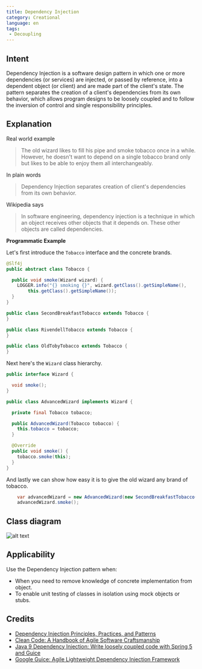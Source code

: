 ```yaml
---
title: Dependency Injection
category: Creational
language: en
tags:
 - Decoupling
---
```


## Intent

Dependency Injection is a software design pattern in which one or more dependencies (or services) 
are injected, or passed by reference, into a dependent object (or client) and are made part of the 
client's state. The pattern separates the creation of a client's dependencies from its own behavior, 
which allows program designs to be loosely coupled and to follow the inversion of control and single 
responsibility principles.

## Explanation

Real world example

> The old wizard likes to fill his pipe and smoke tobacco once in a while. However, he doesn't want 
> to depend on a single tobacco brand only but likes to be able to enjoy them all interchangeably.    

In plain words

> Dependency Injection separates creation of client's dependencies from its own behavior. 

Wikipedia says

> In software engineering, dependency injection is a technique in which an object receives other 
> objects that it depends on. These other objects are called dependencies.

**Programmatic Example**

Let's first introduce the `Tobacco` interface and the concrete brands.

```java
@Slf4j
public abstract class Tobacco {

  public void smoke(Wizard wizard) {
    LOGGER.info("{} smoking {}", wizard.getClass().getSimpleName(),
        this.getClass().getSimpleName());
  }
}

public class SecondBreakfastTobacco extends Tobacco {
}

public class RivendellTobacco extends Tobacco {
}

public class OldTobyTobacco extends Tobacco {
}
```

Next here's the `Wizard` class hierarchy.

```java
public interface Wizard {

  void smoke();
}

public class AdvancedWizard implements Wizard {

  private final Tobacco tobacco;

  public AdvancedWizard(Tobacco tobacco) {
    this.tobacco = tobacco;
  }

  @Override
  public void smoke() {
    tobacco.smoke(this);
  }
}
```

And lastly we can show how easy it is to give the old wizard any brand of tobacco.

```java
    var advancedWizard = new AdvancedWizard(new SecondBreakfastTobacco());
    advancedWizard.smoke();
```

## Class diagram

![alt text](./etc/dependency-injection.png "Dependency Injection")

## Applicability

Use the Dependency Injection pattern when:

* When you need to remove knowledge of concrete implementation from object.
* To enable unit testing of classes in isolation using mock objects or stubs.

## Credits

* [Dependency Injection Principles, Practices, and Patterns](https://www.amazon.com/gp/product/161729473X/ref=as_li_qf_asin_il_tl?ie=UTF8&tag=javadesignpat-20&creative=9325&linkCode=as2&creativeASIN=161729473X&linkId=57079257a5c7d33755493802f3b884bd)
* [Clean Code: A Handbook of Agile Software Craftsmanship](https://www.amazon.com/gp/product/0132350882/ref=as_li_tl?ie=UTF8&camp=1789&creative=9325&creativeASIN=0132350882&linkCode=as2&tag=javadesignpat-20&linkId=2c390d89cc9e61c01b9e7005c7842871)
* [Java 9 Dependency Injection: Write loosely coupled code with Spring 5 and Guice](https://www.amazon.com/gp/product/1788296257/ref=as_li_tl?ie=UTF8&tag=javadesignpat-20&camp=1789&creative=9325&linkCode=as2&creativeASIN=1788296257&linkId=4e9137a3bf722a8b5b156cce1eec0fc1)
* [Google Guice: Agile Lightweight Dependency Injection Framework](https://www.amazon.com/gp/product/1590599977/ref=as_li_qf_asin_il_tl?ie=UTF8&tag=javadesignpat-20&creative=9325&linkCode=as2&creativeASIN=1590599977&linkId=3b10c90b7ba480a1b7777ff38000f956)
